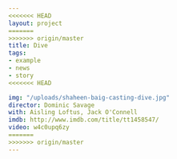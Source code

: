 ```yaml
---
<<<<<<< HEAD
layout: project
=======
>>>>>>> origin/master
title: Dive
tags:
- example
- news
- story
<<<<<<< HEAD

img: "/uploads/shaheen-baig-casting-dive.jpg"
director: Dominic Savage
with: Aisling Loftus, Jack O'Connell
imdb: http://www.imdb.com/title/tt1458547/
video: w4c0upq6zy
=======
>>>>>>> origin/master
---
```



